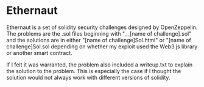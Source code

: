 # Ethernaut

Ethernaut is a set of solidity security challenges designed by OpenZeppelin. The problems are the .sol files beginning with "__[name of challenge].sol" and the solutions are in either "[name of challenge]Sol.html" or "[name of challenge]Sol.sol depending on whether my exploit used the Web3.js library or another smart contract.

If I felt it was warranted, the problem also included a writeup.txt to explain the solution to the problem. This is especially the case if I thought the solution would not always work with different versions of solidity.
